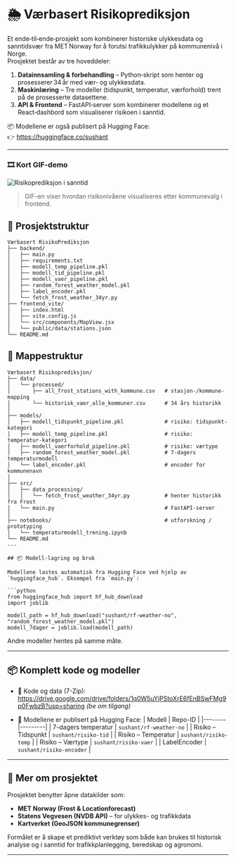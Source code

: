 
# 🌦️ Værbasert Risikoprediksjon

Et ende‑til‑ende‑prosjekt som kombinerer historiske ulykkesdata og sanntidsvær fra MET Norway for å forutsi trafikkulykker på kommunenivå i Norge.  
Prosjektet består av tre hoveddeler:

1. **Datainnsamling & forbehandling** – Python‑skript som henter og prosesserer 34 år med vær‑ og ulykkesdata.
2. **Maskinlæring** – Tre modeller (tidspunkt, temperatur, værforhold) trent på de prosesserte datasettene.
3. **API & Frontend** – FastAPI‑server som kombinerer modellene og et React‑dashbord som visualiserer risikoen i sanntid.

📦 Modellene er også publisert på Hugging Face:  
👉 https://huggingface.co/sushant

---

### 🎞️ Kort GIF-demo

![Risikoprediksjon i sanntid](https://drive.google.com/uc?export=view&id=184haJoo-ct4PWiph9ugOBt5MfPxKYMfF)

> GIF-en viser hvordan risikonivåene visualiseres etter kommunevalg i frontend.

## 📁 Prosjektstruktur

```
Værbasert RisikoPrediksjon
├── backend/
│   ├── main.py
│   ├── requirements.txt
│   ├── modell_temp_pipeline.pkl
│   ├── modell_tid_pipeline.pkl
│   ├── modell_vaer_pipeline.pkl
│   ├── random_forest_weather_model.pkl
│   ├── label_encoder.pkl
│   └── fetch_frost_weather_34yr.py
├── frontend_vite/
│   ├── index.html
│   ├── vite.config.js
│   └── src/components/MapView.jsx
│   └── public/data/stations.json
└── README.md
```
## 📂 Mappestruktur

```
Værbasert Risikoprediksjon/
├── data/
│   └── processed/
│       ├── all_frost_stations_with_kommune.csv   # stasjon-/kommune-mapping
│       └── historisk_vaer_alle_kommuner.csv      # 34 års historikk
│
├── models/
│   ├── modell_tidspunkt_pipeline.pkl             # risiko: tidspunkt-kategori
│   ├── modell_temp_pipeline.pkl                  # risiko: temperatur-kategori
│   ├── modell_vaerforhold_pipeline.pkl           # risiko: værtype
│   ├── random_forest_weather_model.pkl           # 7-dagers temperaturmodell
│   └── label_encoder.pkl                         # encoder for kommunenavn
│
├── src/
│   ├── data_processing/
│   │   └── fetch_frost_weather_34yr.py           # henter historikk fra Frost
│   └── main.py                                   # FastAPI-server
│
├── notebooks/                                    # utforskning / prototyping
│   └── temperaturmodell_trening.ipynb
└── README.md
---

## 📦 Modell-lagring og bruk

Modellene lastes automatisk fra Hugging Face ved hjelp av `huggingface_hub`. Eksempel fra `main.py`:

```python
from huggingface_hub import hf_hub_download
import joblib

modell_path = hf_hub_download("sushant/rf-weather-no", "random_forest_weather_model.pkl")
modell_7dager = joblib.load(modell_path)
```

Andre modeller hentes på samme måte.

---

## 📦 Komplett kode og modeller

- 🔗 Kode og data (7-Zip):  
  https://drive.google.com/drive/folders/1q0W5uYjPStoXrE6fEnBSwFMg9p0FwbzB?usp=sharing *(be om tilgang)*

- 🤖 Modellene er publisert på Hugging Face:
    | Modell | Repo-ID |
    |--------|---------|
    | 7-dagers temperatur | `sushant/rf-weather-no` |
    | Risiko – Tidspunkt | `sushant/risiko-tid` |
    | Risiko – Temperatur | `sushant/risiko-temp` |
    | Risiko – Værtype | `sushant/risiko-vaer` |
    | LabelEncoder | `sushant/risiko-encoder` |

---

## 🧠 Mer om prosjektet

Prosjektet benytter åpne datakilder som:

- **MET Norway (Frost & Locationforecast)**
- **Statens Vegvesen (NVDB API)** – for ulykkes- og trafikkdata
- **Kartverket (GeoJSON kommunegrenser)**

Formålet er å skape et prediktivt verktøy som både kan brukes til historisk analyse og i sanntid for trafikkplanlegging, beredskap og agronomi.

---

